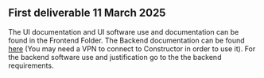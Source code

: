 ## First deliverable  11 March 2025

The UI documentation and UI software use and documentation can be found in the Frontend Folder.
The Backend documentation can be found [here](https://clabsql.clamv.constructor.university:6060/pkg/brickedup/backend/) (You may need a VPN to connect to Constructor in order to use it). For
the backend software use and justification go to the the backend requirements. 

